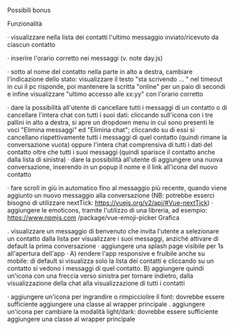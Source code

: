 <!-- Milestone 1
Replica della grafica con la possibilità di avere messaggi scritti dall’utente (verdi) e dall’interlocutore (bianco) assegnando due classi CSS diverse
Visualizzazione dinamica della lista contatti: tramite la direttiva v-for, visualizzare nome e immagine di ogni contatto


Milestone 2
Visualizzazione dinamica dei messaggi: tramite la direttiva v-for, visualizzare tutti i messaggi relativi al contatto attivo all’interno del pannello della conversazione
Click sul contatto mostra la conversazione del contatto cliccato
    funzione al click che per ogni messaggio nell-array del singolo contatto stampa un article

Milestone 3
Aggiunta di un messaggio: l’utente scrive un testo nella parte bassa e digitando “enter” il testo viene aggiunto al thread sopra, come messaggio verde
Risposta dall’interlocutore: ad ogni inserimento di un messaggio, l’utente riceverà un “ok” come risposta, che apparirà dopo 1 secondo. -->

<!-- 
Milestone 4
Ricerca utenti: scrivendo qualcosa nell’input a sinistra, vengono visualizzati solo i contatti il cui nome contiene le lettere inserite (es, Marco, Matteo Martina -> Scrivo “mar” rimangono solo Marco e Martina)
    creo un filter su contacts che mi restituisce i contacts.name che contengono la stringa inserita nell-input
    bindo la proprieta visible alla classe che mostra o meno il contatto
        se è vera, display block
        se è false, display none -->

<!-- 
Milestone 5 - opzionale
Cancella messaggio: cliccando sul messaggio appare un menu a tendina che permette di cancellare il messaggio selezionato-->


Possibili bonus

Funzionalità
<!-- 
· evitare che l'utente possa inviare un messaggio vuoto o composto solamente da spazi -->


<!-- · A) cambiare icona in basso a destra (a fianco all'input per scrivere un nuovo messaggio) finché
l'utente sta scrivendo: di default si visualizza l'icona del microfono, quando l'input non è vuoto
si visualizza l'icona dell'aeroplano. Quando il messaggio è stato inviato e l'input si svuota, si
torna a visualizzare il microfono. -->

<!-- B) inviare quindi il messaggio anche cliccando sull'icona dell'aeroplano -->

<!-- · predisporre una lista di frasi e/o citazioni da utilizzare al posto della risposta "ok:" quando il pc
risponde, anziché scrivere "ok", scegliere una frase random dalla lista e utilizzarla come testo
del messaggio di risposta del pc -->


· visualizzare nella lista dei contatti l'ultimo messaggio inviato/ricevuto da ciascun contatto

· inserire l'orario corretto nei messaggi (v. note day.js)

· sotto al nome del contatto nella parte in alto a destra, cambiare l'indicazione dello stato:
visualizzare il testo "sta scrivendo ... " nel timeout in cui il pc risponde, poi mantenere la scritta
"online" per un paio di secondi e infine visualizzare "ultimo accesso alle xx:yy" con l'orario
corretto

· dare la possibilità all'utente di cancellare tutti i messaggi di un contatto o di cancellare l'intera
chat con tutti i suoi dati: cliccando sull'icona con i tre pallini in alto a destra, si apre un
dropdown menu in cui sono presenti le voci "Elimina messaggi" ed "Elimina chat"; cliccando su
di essi si cancellano rispettivamente tutti i messaggi di quel contatto (quindi rimane la
conversazione vuota) oppure l'intera chat comprensiva di tutti i dati del contatto oltre che tutti i
suoi messaggi (quindi sparisce il contatto anche dalla lista di sinistra)
· dare la possibilità all'utente di aggiungere una nuova conversazione, inserendo in un popup il
nome e il link all'icona del nuovo contatto

· fare scroll in giù in automatico fino al messaggio più recente, quando viene aggiunto un nuovo
messaggio alla conversazione (NB: potrebbe esserci bisogno di utilizzare nextTick:
https://vuejs.org/v2/api/#Vue-nextTick)
· aggiungere le emoticons, tramite l'utilizzo di una libreria, ad esempio: https://www.npmjs.com
/package/vue-emoji-picker
Grafica

. visualizzare un messaggio di benvenuto che invita l'utente a selezionare un contatto dalla lista
per visualizzare i suoi messaggi, anziché attivare di default la prima conversazione
· aggiungere una splash page visibile per 1s all'apertura dell'app
· A) rendere l'app responsive e fruibile anche su mobile: di default si visualizza solo la lista dei
contatti e cliccando su un contatto si vedono i messaggi di quel contatto.
B) aggiungere quindi un'icona con una freccia verso sinistra per tornare indietro, dalla
visualizzazione della chat alla visualizzazione di tutti i contatti

· aggiungere un'icona per ingrandire o rimpicciolire il font: dovrebbe essere sufficiente
aggiungere una classe al wrapper principale
. aggiungere un'icona per cambiare la modalità light/dark: dovrebbe essere sufficiente
aggiungere una classe al wrapper principale